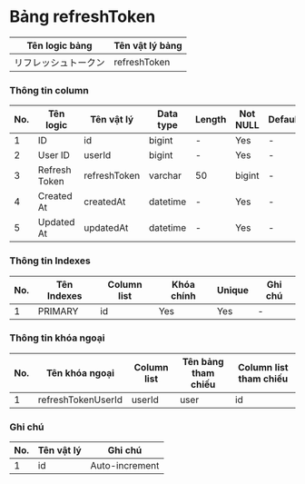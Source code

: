# Bảng refreshToken

| Tên logic bảng | Tên vật lý bảng |
| - | - |
| リフレッシュトークン | refreshToken |

### Thông tin column

| No. | Tên logic | Tên vật lý | Data type | Length | Not NULL | Default |
| - | - | - | - | - | - | - |
| 1 | ID | id | bigint | - | Yes | - |
| 2 | User ID | userId | bigint | - | Yes | - |
| 3 | Refresh Token | refreshToken | varchar | 50 | bigint | - |
| 4 | Created At | createdAt | datetime | - | Yes | - |
| 5 | Updated At | updatedAt | datetime | - | Yes | - |

### Thông tin Indexes

| No. | Tên Indexes | Column list | Khóa chính | Unique | Ghi chú |
| - | - | - | - | - | - |
| 1 | PRIMARY | id | Yes | Yes | - |

### Thông tin khóa ngoại

| No. | Tên khóa ngoại | Column list | Tên bảng tham chiếu | Column list tham chiếu |
| - | - | - | - | - |
| 1 | refreshTokenUserId | userId | user | id |

### Ghi chú

| No. | Tên vật lý | Ghi chú |
| - | - | - |
| 1 | id | Auto-increment |